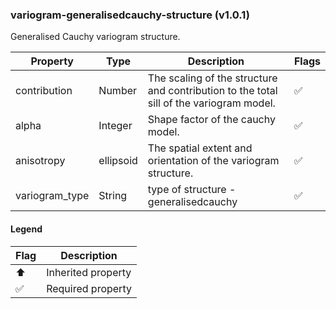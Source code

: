 ### variogram-generalisedcauchy-structure (v1.0.1)
Generalised Cauchy variogram structure.

| Property | Type | Description | Flags |
|---|---|---|---|
| contribution | Number | The scaling of the structure and contribution to the total sill of the variogram model. | ✅ |
| alpha | Integer | Shape factor of the cauchy model. | ✅ |
| anisotropy | ellipsoid | The spatial extent and orientation of the variogram structure. | ✅ |
| variogram_type | String | type of structure - generalisedcauchy | ✅ |


#### Legend

| Flag | Description |
| --- | --- |
| ⬆️ | Inherited property |
| ✅ | Required property |


